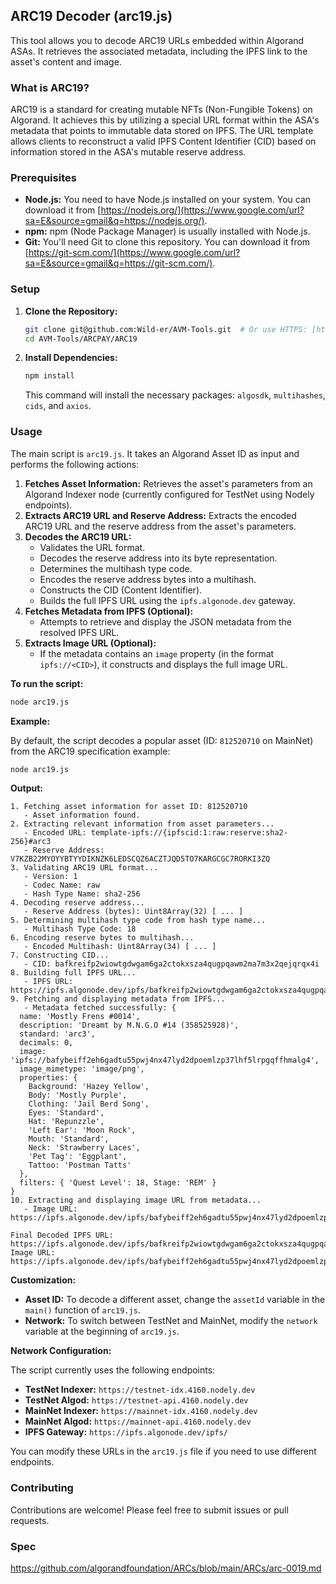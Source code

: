 ## ARC19 Decoder (arc19.js)

This tool allows you to decode ARC19 URLs embedded within Algorand ASAs. It retrieves the associated metadata, including the IPFS link to the asset's content and image.

### What is ARC19?

ARC19 is a standard for creating mutable NFTs (Non-Fungible Tokens) on Algorand. It achieves this by utilizing a special URL format within the ASA's metadata that points to immutable data stored on IPFS. The URL template allows clients to reconstruct a valid IPFS Content Identifier (CID) based on information stored in the ASA's mutable reserve address.

### Prerequisites

  * **Node.js:** You need to have Node.js installed on your system. You can download it from [https://nodejs.org/](https://www.google.com/url?sa=E&source=gmail&q=https://nodejs.org/).
  * **npm:** npm (Node Package Manager) is usually installed with Node.js.
  * **Git:** You'll need Git to clone this repository. You can download it from [https://git-scm.com/](https://www.google.com/url?sa=E&source=gmail&q=https://git-scm.com/).

### Setup

1.  **Clone the Repository:**

    ```bash
    git clone git@github.com:Wild-er/AVM-Tools.git  # Or use HTTPS: [https://github.com/Wild-er/AVM-Tools.git](https://github.com/Wild-er/AVM-Tools.git)
    cd AVM-Tools/ARCPAY/ARC19
    ```

2.  **Install Dependencies:**

    ```bash
    npm install
    ```

    This command will install the necessary packages: `algosdk`, `multihashes`, `cids`, and `axios`.

### Usage

The main script is `arc19.js`. It takes an Algorand Asset ID as input and performs the following actions:

1.  **Fetches Asset Information:** Retrieves the asset's parameters from an Algorand Indexer node (currently configured for TestNet using Nodely endpoints).
2.  **Extracts ARC19 URL and Reserve Address:** Extracts the encoded ARC19 URL and the reserve address from the asset's parameters.
3.  **Decodes the ARC19 URL:**
      * Validates the URL format.
      * Decodes the reserve address into its byte representation.
      * Determines the multihash type code.
      * Encodes the reserve address bytes into a multihash.
      * Constructs the CID (Content Identifier).
      * Builds the full IPFS URL using the `ipfs.algonode.dev` gateway.
4.  **Fetches Metadata from IPFS (Optional):**
      * Attempts to retrieve and display the JSON metadata from the resolved IPFS URL.
5.  **Extracts Image URL (Optional):**
      * If the metadata contains an `image` property (in the format `ipfs://<CID>`), it constructs and displays the full image URL.

**To run the script:**

```bash
node arc19.js
```

**Example:**

By default, the script decodes a popular asset (ID: `812520710` on MainNet) from the ARC19 specification example:

```bash
node arc19.js
```

**Output:**

```
1. Fetching asset information for asset ID: 812520710
   - Asset information found.
2. Extracting relevant information from asset parameters...
   - Encoded URL: template-ipfs://{ipfscid:1:raw:reserve:sha2-256}#arc3
   - Reserve Address: V7KZB22MYOYYBTYYDIKNZK6LEDSCQZ6ACZTJQD5TO7KARGCGC7RORKI3ZQ
3. Validating ARC19 URL format...
   - Version: 1
   - Codec Name: raw
   - Hash Type Name: sha2-256
4. Decoding reserve address...
   - Reserve Address (bytes): Uint8Array(32) [ ... ]
5. Determining multihash type code from hash type name...
   - Multihash Type Code: 18
6. Encoding reserve bytes to multihash...
   - Encoded Multihash: Uint8Array(34) [ ... ]
7. Constructing CID...
   - CID: bafkreifp2wiowtgdwgam6ga2ctokxsza4qugpqawm2ma7m3x2qejqrqx4i
8. Building full IPFS URL...
   - IPFS URL: https://ipfs.algonode.dev/ipfs/bafkreifp2wiowtgdwgam6ga2ctokxsza4qugpqawm2ma7m3x2qejqrqx4i
9. Fetching and displaying metadata from IPFS...
   - Metadata fetched successfully: {
  name: 'Mostly Frens #0014',
  description: 'Dreamt by M.N.G.O #14 (358525928)',
  standard: 'arc3',
  decimals: 0,
  image: 'ipfs://bafybeiff2eh6gadtu55pwj4nx47lyd2dpoemlzp37lhf5lrpgqffhmalg4',
  image_mimetype: 'image/png',
  properties: {
    Background: 'Hazey Yellow',
    Body: 'Mostly Purple',
    Clothing: 'Jail Berd Song',
    Eyes: 'Standard',
    Hat: 'Repunzzle',
    'Left Ear': 'Moon Rock',
    Mouth: 'Standard',
    Neck: 'Strawberry Laces',
    'Pet Tag': 'Eggplant',
    Tattoo: 'Postman Tatts'
  },
  filters: { 'Quest Level': 18, Stage: 'REM' }
}
10. Extracting and displaying image URL from metadata...
   - Image URL: https://ipfs.algonode.dev/ipfs/bafybeiff2eh6gadtu55pwj4nx47lyd2dpoemlzp37lhf5lrpgqffhmalg4

Final Decoded IPFS URL: https://ipfs.algonode.dev/ipfs/bafkreifp2wiowtgdwgam6ga2ctokxsza4qugpqawm2ma7m3x2qejqrqx4i
Image URL: https://ipfs.algonode.dev/ipfs/bafybeiff2eh6gadtu55pwj4nx47lyd2dpoemlzp37lhf5lrpgqffhmalg4
```

**Customization:**

  * **Asset ID:** To decode a different asset, change the `assetId` variable in the `main()` function of `arc19.js`.
  * **Network:** To switch between TestNet and MainNet, modify the `network` variable at the beginning of `arc19.js`.

**Network Configuration:**

The script currently uses the following endpoints:

  * **TestNet Indexer:** `https://testnet-idx.4160.nodely.dev`
  * **TestNet Algod:** `https://testnet-api.4160.nodely.dev`
  * **MainNet Indexer:** `https://mainnet-idx.4160.nodely.dev`
  * **MainNet Algod:** `https://mainnet-api.4160.nodely.dev`
  * **IPFS Gateway:** `https://ipfs.algonode.dev/ipfs/`

You can modify these URLs in the `arc19.js` file if you need to use different endpoints.

### Contributing

Contributions are welcome\! Please feel free to submit issues or pull requests.

### Spec
https://github.com/algorandfoundation/ARCs/blob/main/ARCs/arc-0019.md